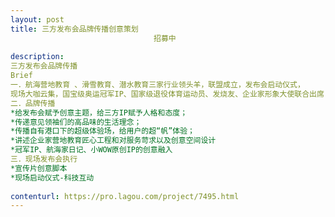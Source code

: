 ```yaml
---                
layout: post       
title: 三方发布会品牌传播创意策划
                                招募中
           
description: 
三方发布会品牌传播
Brief
一．航海营地教育 、滑雪教育、潜水教育三家行业领头羊，联盟成立，发布会启动仪式，
现场大咖云集，国宝级奥运冠军IP、国家级退役体育运动员、发烧友、企业家形象大使联合出席(地产前10、华为高管等)。
二．品牌传播
*给发布会赋予创意主题，给三方IP赋予人格和态度；
*传递意见领袖们的高品味的生活理念；
*传播自有港口下的超级体验场，给用户的超“帆”体验；
*讲述企业家营地教育匠心工程和对服务苛求以及创意空间设计
*冠军IP、航海家日记、小WOW原创IP的创意融入
三．现场发布会执行
*宣传片创意脚本
*现场启动仪式-科技互动
     
contenturl: https://pro.lagou.com/project/7495.html      
---                 
```


